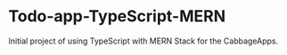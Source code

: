 # Todo-app-TypeScript-MERN
Initial project of using TypeScript with MERN Stack for the CabbageApps.
